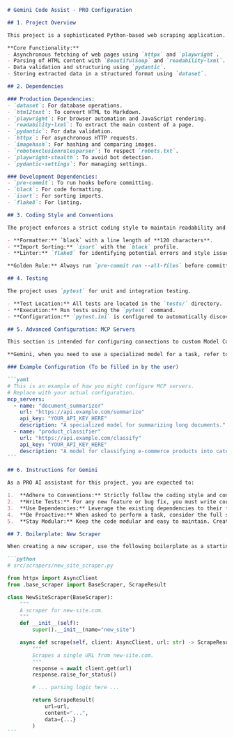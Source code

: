````markdown
# Gemini Code Assist - PRO Configuration

## 1. Project Overview

This project is a sophisticated Python-based web scraping application. Its primary function is to extract structured data from various websites. The architecture is designed to be modular, allowing for easy extension to new sites and data types.

**Core Functionality:**
- Asynchronous fetching of web pages using `httpx` and `playwright`.
- Parsing of HTML content with `BeautifulSoup` and `readability-lxml`.
- Data validation and structuring using `pydantic`.
- Storing extracted data in a structured format using `dataset`.

## 2. Dependencies

### Production Dependencies:
- `dataset`: For database operations.
- `html2text`: To convert HTML to Markdown.
- `playwright`: For browser automation and JavaScript rendering.
- `readability-lxml`: To extract the main content of a page.
- `pydantic`: For data validation.
- `httpx`: For asynchronous HTTP requests.
- `imagehash`: For hashing and comparing images.
- `robotexclusionrulesparser`: To respect `robots.txt`.
- `playwright-stealth`: To avoid bot detection.
- `pydantic-settings`: For managing settings.

### Development Dependencies:
- `pre-commit`: To run hooks before committing.
- `black`: For code formatting.
- `isort`: For sorting imports.
- `flake8`: For linting.

## 3. Coding Style and Conventions

The project enforces a strict coding style to maintain readability and consistency. All code must adhere to the following standards, which are automatically checked and enforced by pre-commit hooks.

- **Formatter:** `black` with a line length of **120 characters**.
- **Import Sorting:** `isort` with the `black` profile.
- **Linter:** `flake8` for identifying potential errors and style issues.

**Golden Rule:** Always run `pre-commit run --all-files` before committing changes.

## 4. Testing

The project uses `pytest` for unit and integration testing.

- **Test Location:** All tests are located in the `tests/` directory.
- **Execution:** Run tests using the `pytest` command.
- **Configuration:** `pytest.ini` is configured to automatically discover and run tests in the `tests` directory.

## 5. Advanced Configuration: MCP Servers

This section is intended for configuring connections to custom Model Control Plane (MCP) servers. These could be private or fine-tuned AI models that provide specialized capabilities for data extraction, classification, or other tasks.

**Gemini, when you need to use a specialized model for a task, refer to the configuration below. If a model is not listed, use your default capabilities.**

### Example Configuration (To be filled in by the user)

```yaml
# This is an example of how you might configure MCP servers.
# Replace with your actual configuration.
mcp_servers:
  - name: "document_summarizer"
    url: "https://api.example.com/summarize"
    api_key: "YOUR_API_KEY_HERE"
    description: "A specialized model for summarizing long documents."
  - name: "product_classifier"
    url: "https://api.example.com/classify"
    api_key: "YOUR_API_KEY_HERE"
    description: "A model for classifying e-commerce products into categories."
```

## 6. Instructions for Gemini

As a PRO AI assistant for this project, you are expected to:

1.  **Adhere to Conventions:** Strictly follow the coding style and conventions defined in section 3.
2.  **Write Tests:** For any new feature or bug fix, you must write corresponding tests in the `tests/` directory.
3.  **Use Dependencies:** Leverage the existing dependencies to their full potential. Do not introduce new dependencies without explicit permission.
4.  **Be Proactive:** When asked to perform a task, consider the full scope of the request. For example, if asked to add a new scraper, you should also create a test file for it.
5.  **Stay Modular:** Keep the code modular and easy to maintain. Create new files and classes where appropriate.

## 7. Boilerplate: New Scraper

When creating a new scraper, use the following boilerplate as a starting point.

```python
# src/scrapers/new_site_scraper.py

from httpx import AsyncClient
from .base_scraper import BaseScraper, ScrapeResult

class NewSiteScraper(BaseScraper):
    """
    A scraper for new-site.com.
    """
    def __init__(self):
        super().__init__(name="new_site")

    async def scrape(self, client: AsyncClient, url: str) -> ScrapeResult:
        """
        Scrapes a single URL from new-site.com.
        """
        response = await client.get(url)
        response.raise_for_status()

        # ... parsing logic here ...

        return ScrapeResult(
            url=url,
            content="...",
            data={...}
        )
```

